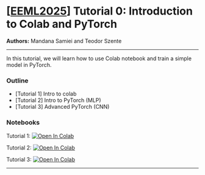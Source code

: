 # [[EEML2025](https://www.eeml.eu)] Tutorial 0: Introduction to Colab and PyTorch

**Authors:** Mandana Samiei and Teodor Szente

---

In this tutorial, we will learn how to use Colab notebook and train a simple model in PyTorch.

### Outline

- [Tutorial 1] Intro to colab
- [Tutorial 2] Intro to PyTorch (MLP)
- [Tutorial 3] Advanced PyTorch (CNN)


### Notebooks

Tutorial 1: [![Open In Colab](https://colab.research.google.com/assets/colab-badge.svg)](https://colab.research.google.com/drive/1ocFPgLnE1X7YypI35x835AVhAj-gZulB?usp=sharing)

Tutorial 2: [![Open In Colab](https://colab.research.google.com/assets/colab-badge.svg)](https://colab.research.google.com/drive/1B8JQGsoXJcZQ9n4fLivyOQTo27LY1ALd?usp=sharing)

Tutorial 3: [![Open In Colab](https://colab.research.google.com/assets/colab-badge.svg)](https://colab.research.google.com/drive/1ekLHmSVpuHaFHscZL_CrvnJgNaQpKTbi?usp=sharing)

---
